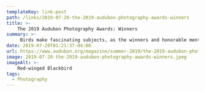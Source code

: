 ```yaml
---
templateKey: link-post
path: /links/2019-07-20-the-2019-audubon-photography-awards-winners
title: >-
    The 2019 Audubon Photography Awards: Winners
summary: >-
     Birds make fascinating subjects, as the winners and honorable mentions of this yearâ€™s contest, our 10th, make clear. Theyâ€™re at once beautiful and resilient, complex and comical. 
date: 2019-07-20T01:21:37-04:00
url: https://www.audubon.org/magazine/summer-2019/the-2019-audubon-photography-awards-winners
image: 2019-07-20-the-2019-audubon-photography-awards-winners.jpeg
imageAlt: >-
    Red-winged Blackbird
tags:
  - Photography
---
```

